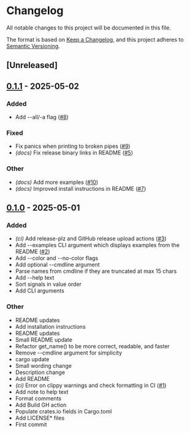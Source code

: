 # Changelog

All notable changes to this project will be documented in this file.

The format is based on [Keep a Changelog](https://keepachangelog.com/en/1.0.0/),
and this project adheres to [Semantic Versioning](https://semver.org/spec/v2.0.0.html).

## [Unreleased]

## [0.1.1](https://github.com/brannondorsey/sigscan/compare/v0.1.0...v0.1.1) - 2025-05-02

### Added

- Add --all/-a flag ([#8](https://github.com/brannondorsey/sigscan/pull/8))

### Fixed

- Fix panics when printing to broken pipes ([#9](https://github.com/brannondorsey/sigscan/pull/9))
- *(docs)* Fix release binary links in README ([#5](https://github.com/brannondorsey/sigscan/pull/5))

### Other

- *(docs)* Add more examples ([#10](https://github.com/brannondorsey/sigscan/pull/10))
- *(docs)* Improved install instructions in README ([#7](https://github.com/brannondorsey/sigscan/pull/7))

## [0.1.0](https://github.com/brannondorsey/sigscan/releases/tag/v0.1.0) - 2025-05-01

### Added

- *(ci)* Add release-plz and GitHub release upload actions ([#3](https://github.com/brannondorsey/sigscan/pull/3))
- Add --examples CLI argument which displays examples from the README ([#2](https://github.com/brannondorsey/sigscan/pull/2))
- Add --color and --no-color flags
- Add optional --cmdline argument
- Parse names from cmdline if they are truncated at max 15 chars
- Add --help text
- Sort signals in value order
- Add CLI arguments

### Other

- README updates
- Add installation instructions
- README updates
- Small README update
- Refactor get_name() to be more correct, readable, and faster
- Remove --cmdline argument for simplicity
- cargo update
- Small wording change
- Description change
- Add README
- *(ci)* Error on clippy warnings and check formatting in CI ([#1](https://github.com/brannondorsey/sigscan/pull/1))
- Add note to help text
- Format comments
- Add Build GH action
- Populate crates.io fields in Cargo.toml
- Add LICENSE* files
- First commit
